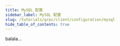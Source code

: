 ```yaml
---
title: MySQL 配置
sidebar_label: MySQL 配置
slug: /tutorials/grpc/client/configuration/mysql
hide_table_of_contents: true
---
```

balala...